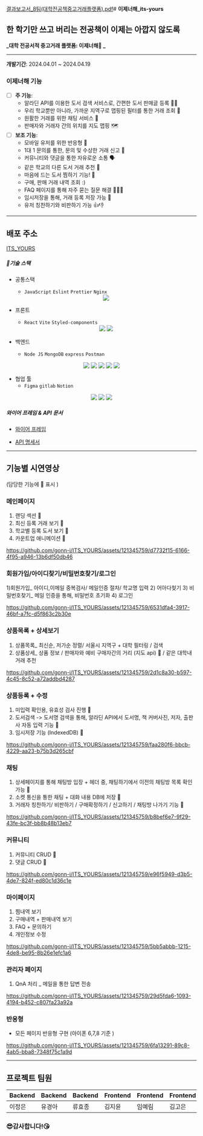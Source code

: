 [결과보고서_8팀(대학전공책중고거래플랫폼).pdf](https://github.com/gonn-i/ITS_YOURS/files/15094243/_8.pdf)# **이제너해\_its-yours**

## 한 학기만 쓰고 버리는 전공책이 이제는 아깝지 않도록

**_대학 전공서적 중고거래 플랫폼: 이제너해📘 _**

---

**개발기간**: 2024.04.01 ~ 2024.04.19

### 이제너해 기능

- [ ] **주 기능**:
  - 알라딘 API를 이용한 도서 검색 서비스로, 간편한 도서 판매글 등록 ✍🏻
  - 우리 학교뿐만 아니라, 가까운 지역구로 맵핑된 필터를 통한 거래 조회 🔎
  - 원활한 거래를 위한 채팅 서비스 💬
  - 판매자와 거래자 간의 위치를 지도 맵핑 🗺️
- [ ] **보조 기능**:
  - 모바일 유저를 위한 반응형 📱
  - 1대 1 문의를 통한, 문의 및 수상한 거래 신고 🚨
  - 커뮤니티와 댓글을 통한 자유로운 소통 🗣️
  - 같은 학교의 다른 도서 거래 추천 👥
  - 마음에 드는 도서 찜하기 기능! 💌
  - 구매, 판매 거래 내역 조회 :)
  - FAQ 페이지를 통해 자주 묻는 질문 해결 🙋🏻‍♀️
  - 임시저장을 통해, 거래 등록 저장 가능 📨
  - 유저 칭찬하기와 비판하기 가능 👍👎

---

## 배포 주소

[ITS_YOURS](https://kdt-sw-8-team08.elicecoding.com/)


##### 🔧기술 스택

- 공통스택

  - `JavaScript` `Eslint` `Prettier` `Nginx`
   <div align="center">
      <img src="https://img.shields.io/badge/JavaScript-F7DF1E?style=flat-square&logo=javascript&logoColor=black"/>
  </div>

- 프론트

  - `React` `Vite` `Styled-components`
  <div align="center">
      <img src="https://img.shields.io/badge/React-61DAFB?style=flat-square&logo=React&logoColor=black"/>
      <img src="https://img.shields.io/badge/styled components-DB7093?style=flat-square&logo=styled-components&logoColor=white"/>
  </div>

- 백엔드
  - `Node JS` `MongoDB` `express` `Postman`

<div align="center">
    <img src="https://img.shields.io/badge/Node.js-339933?style=flat&logo=Node.js&logoColor=white" />
    <img src="https://img.shields.io/badge/Express-000000?style=flat&logo=Express&logoColor=white" />
    <img src="https://img.shields.io/badge/MongoDB-47A248?style=flat&logo=MongoDB&logoColor=white" />
    <img src="https://img.shields.io/badge/Mongoose-880000?style=flat&logo=Mongoose&logoColor=white" />
    <img src="https://img.shields.io/badge/Postman-FF6C37?style=flat-square&logo=Postman&logoColor=white"/>
</div>

- 협업 툴
  - `Figma` `gitlab` `Notion`

 <div align="center">
  	<img src="https://img.shields.io/badge/GitLab-FC6D26?style=flat&logo=GitLab&logoColor=white" />
  	<img src="https://img.shields.io/badge/Notion-000000?style=flat&logo=Notion&logoColor=white" />
  	<img src="https://img.shields.io/badge/Discord-5865F2?style=flat&logo=Discord&logoColor=white" />
  </div>

##### 와이어 프레임 & API 문서

- [와이어 프레임](https://www.figma.com/files/project/217859975/Team-project?fuid=1329746140332818240)

- [API 명세서](https://www.postman.com/red-star-460844/workspace/itsyours/overview)

---

## 기능별 시연영상 
(담당한 기능에 📍 표시 ) 

### 메인페이지 
1) 랜딩 섹션  📍 
2) 최신 등록 거래 보기 📍 
3) 학교별 등록 도서 보기 📍 
4) 카운트업 애니메이션 📍 

https://github.com/gonn-i/ITS_YOURS/assets/121345759/d7732f15-6166-4f95-a946-13b6df50db46


### 회원가입/아이디찾기/비밀번호찾기/로그인
1)회원가입_ 아이디,이메일 중복검사/ 메일인증 절차/ 학교명 입력
2) 어아다첮기
3) 비밀번호찾기_ 메일 인증을 통해, 비밀번호 초기화
4) 로그인 

https://github.com/gonn-i/ITS_YOURS/assets/121345759/6531dfa4-3917-46bf-a7fc-d5f863c2b30e

### 상품목록 + 상세보기 
1) 상품목록_ 최신순, 저가순 정렬/ 서울시 지역구 + 대학 필터링 / 검색
2) 상품상세_ 상품 정보 / 판매자와 예비 구매자간의 거리 (지도 api) 📍  / 같은 대학내 거래 추천

https://github.com/gonn-i/ITS_YOURS/assets/121345759/2d1c8a30-b597-4c45-8c52-a72addbd4287

### 상품등록 + 수정 
1) 미입력 확인용, 유효성 검사 진행 📍 
2) 도서검색 -> 도서명 검색을 통해, 알라딘 API에서 도서명, 책 커버사진, 저자, 출판사 자동 입력 기능 📍 
3) 임시저장 기능 (IndexedDB) 📍 

https://github.com/gonn-i/ITS_YOURS/assets/121345759/faa280f6-bbcb-4229-aa23-b75b3d265cbf


### 채팅 

1) 상세페이지를 통해 채팅방 입장 + 헤더 중, 채팅하기에서 이전의 채팅방 목록 확인 가능 📍 
2) 소켓 통신을 통한 채팅 + 대화 내용 DB에 저장 📍 
3) 거래자 칭찬하기/ 비판하기 / 구매확정하기 / 신고하기 / 채팅방 나가기 기능  📍 

https://github.com/gonn-i/ITS_YOURS/assets/121345759/b8bef6e7-9f29-43fe-bc3f-bb8b48b13eb7


### 커뮤니티 
1) 커뮤니티 CRUD 📍 
2) 댓글 CRUD  📍 

https://github.com/gonn-i/ITS_YOURS/assets/121345759/e96f5949-d3b5-4de7-824f-ed80c1d36c1e


### 마이페이지 
1) 찜내역 보기
2) 구매내역 + 판매내역 보기 
3) FAQ + 문의하기
4) 개인정보 수정 

https://github.com/gonn-i/ITS_YOURS/assets/121345759/5bb5abbb-1215-4de8-be95-8b26e1efc1a6

### 관리자 페이지 
1) QnA 처리 _ 메일을 통한 답변 전송 

https://github.com/gonn-i/ITS_YOURS/assets/121345759/29d5fda6-1093-4194-b452-c807fa23a92a

### 반응형 
- 모든 페이지 반응형 구현 (아이폰 6,7,8 기준 )

https://github.com/gonn-i/ITS_YOURS/assets/121345759/6fa13291-89c8-4ab5-bba8-7348f75c1a9d


---

## 프로젝트 팀원

| Backend | Backend | Backend | Frontend | Frontend | Frontend | Frontend |
| ------- | ------- | ------- | -------- | -------- | -------- | -------- |
| 이정은  | 유경아  | 류효종  | 김지윤   | 임예림   | 김고은   | 정한석   |

### 😎감사합니다!😘
